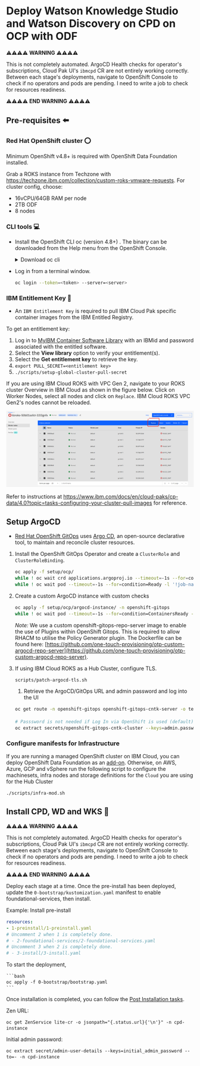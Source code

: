 # Deploy Watson Knowledge Studio and Watson Discovery on CPD on OCP with ODF

⚠️⚠️⚠️⚠️ **WARNING** ⚠️⚠️⚠️⚠️

This is not completely automated. ArgoCD Health checks for operator's subscriptions, Cloud Pak UI's `ibmcpd` CR are not entirely working correctly. Between each stage's deployments, navigate to OpenShift Console to check if no operators and pods are pending. I need to write a job to check for resources readiness.

⚠️⚠️⚠️⚠️ **END WARNING** ⚠️⚠️⚠️⚠️

## Pre-requisites ⬅️

### Red Hat OpenShift cluster ⭕

Minimum OpenShift v4.8+ is required with OpenShift Data Foundation installed.

Grab a ROKS instance from Techzone with https://techzone.ibm.com/collection/custom-roks-vmware-requests. For cluster config, choose:

- 16vCPU/64GB RAM per node
- 2TB ODF
- 8 nodes


### CLI tools 💻

- Install the OpenShift CLI oc (version 4.8+) .  The binary can be downloaded from the Help menu from the OpenShift Console.

    <details>
    <summary>Download oc cli</summary>

    ![oc cli](doc/images/oc-cli.png)
    </details>
    
- Log in from a terminal window.

    ```bash
    oc login --token=<token> --server=<server>
    ```

### IBM Entitlement Key 🔑

- An `IBM Entitlement Key` is required to pull IBM Cloud Pak specific container images from the IBM Entitled Registry.

To get an entitlement key:

1. Log in to [MyIBM Container Software Library](https://myibm.ibm.com/products-services/containerlibrary) with an IBMid and password associated with the entitled software.  
2. Select the **View library** option to verify your entitlement(s).
3. Select the **Get entitlement key** to retrieve the key.
4. `export PULL_SECRET=<entitlement key>`
5. `./scripts/setup-global-cluster-pull-secret`

If you are using IBM Cloud ROKS with VPC Gen 2, navigate to your ROKS cluster Overview in IBM Cloud as shown in the figure below. Click on Worker Nodes, select all nodes and click on `Replace`. IBM Cloud ROKS VPC Gen2's nodes cannot be reloaded.

![reload](./doc/images/replace.png)

Refer to instructions at https://www.ibm.com/docs/en/cloud-paks/cp-data/4.0?topic=tasks-configuring-your-cluster-pull-images for reference.

## Setup ArgoCD


- [Red Hat OpenShift GitOps](https://docs.openshift.com/container-platform/4.8/cicd/gitops/understanding-openshift-gitops.html) uses [Argo CD](https://argoproj.github.io/argo-cd/), an open-source declarative tool, to maintain and reconcile cluster resources.

1. Install the OpenShift GitOps Operator and create a `ClusterRole` and `ClusterRoleBinding`.  

    ```bash
    oc apply -f setup/ocp/
    while ! oc wait crd applications.argoproj.io --timeout=-1s --for=condition=Established  2>/dev/null; do sleep 30; done
    while ! oc wait pod --timeout=-1s --for=condition=Ready -l '!job-name' -n openshift-gitops > /dev/null; do sleep 30; done
    ```

2. Create a custom ArgoCD instance with custom checks

    ```bash
    oc apply -f setup/ocp/argocd-instance/ -n openshift-gitops
    while ! oc wait pod --timeout=-1s --for=condition=ContainersReady -l app.kubernetes.io/name=openshift-gitops-cntk-server -n openshift-gitops > /dev/null; do sleep 30; done
    ```

    *Note:* We use a custom openshift-gitops-repo-server image to enable the use of Plugins within OpenShift Gitops. This is required to allow RHACM to utilise the Policy Generator plugin. The Dockerfile can be found here: [https://github.com/one-touch-provisioning/otp-custom-argocd-repo-server](https://github.com/one-touch-provisioning/otp-custom-argocd-repo-server).

4. If using IBM Cloud ROKS as a Hub Cluster, configure TLS.

    ```bash
    scripts/patch-argocd-tls.sh
    ```
    1. Retrieve the ArgoCD/GitOps URL and admin password and log into the UI

    ```bash
    oc get route -n openshift-gitops openshift-gitops-cntk-server -o template --template='https://{{.spec.host}}'
    
    # Passsword is not needed if Log In via OpenShift is used (default)
    oc extract secrets/openshift-gitops-cntk-cluster --keys=admin.password -n openshift-gitops --to=-
    ```

### Configure manifests for Infrastructure

If you are running a managed OpenShift cluster on IBM Cloud, you can deploy OpenShift Data Foundation as an [add-on](https://cloud.ibm.com/docs/openshift?topic=openshift-ocs-storage-prep#odf-deploy-options). Otherwise, on AWS, Azure, GCP and vSphere run the following script to configure the machinesets, infra nodes and storage definitions for the `Cloud` you are using for the Hub Cluster

   ```bash
   ./scripts/infra-mod.sh
   ```

## Install CPD, WD and WKS 🥾

⚠️⚠️⚠️⚠️ **WARNING** ⚠️⚠️⚠️⚠️

This is not completely automated. ArgoCD Health checks for operator's subscriptions, Cloud Pak UI's `ibmcpd` CR are not entirely working correctly. Between each stage's deployments, navigate to OpenShift Console to check if no operators and pods are pending. I need to write a job to check for resources readiness.

⚠️⚠️⚠️⚠️ **END WARNING** ⚠️⚠️⚠️⚠️

Deploy each stage at a time. Once the pre-install has been deployed, update the `0-bootstrap/kustomization.yaml` manifest to enable foundational-services, then install.

Example: Install pre-install

   ```yaml
   resources:
   - 1-preinstall/1-preinstall.yaml
   # Uncomment 2 when 1 is completely done.
   # - 2-foundational-services/2-foundational-services.yaml
   # Uncomment 3 when 2 is completely done.
   # - 3-install/3-install.yaml
   ```

To start the deployment,

    ```bash
    oc apply -f 0-bootstrap/bootstrap.yaml
    ```

Once installation is completed, you can follow the [Post Installation tasks](https://www.ibm.com/docs/en/cloud-paks/cp-data/4.0?topic=installing-post-installation-tasks).

Zen URL:

```
oc get ZenService lite-cr -o jsonpath="{.status.url}{'\n'}" -n cpd-instance
```

Initial admin password:

```
oc extract secret/admin-user-details --keys=initial_admin_password --to=- -n cpd-instance
```
